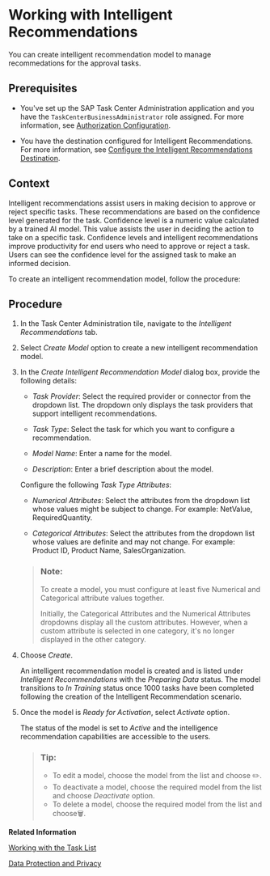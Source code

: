 <!-- loio340651ccd0724869b487f92411bda2c8 -->

<link rel="stylesheet" type="text/css" href="../css/sap-icons.css"/>

# Working with Intelligent Recommendations

You can create intelligent recommendation model to manage recommedations for the approval tasks.



<a name="loio340651ccd0724869b487f92411bda2c8__prereq_qm1_yw2_ccc"/>

## Prerequisites

-   You've set up the SAP Task Center Administration application and you have the `TaskCenterBusinessAdministrator` role assigned. For more information, see [Authorization Configuration](../60-security/authorization-configuration-75e4130.md).

-   You have the destination configured for Intelligent Recommendations. For more information, see [Configure the Intelligent Recommendations Destination](configure-the-intelligent-recommendations-destination-7c8900a.md).




<a name="loio340651ccd0724869b487f92411bda2c8__context_qll_yw2_ccc"/>

## Context

Intelligent recommendations assist users in making decision to approve or reject specific tasks. These recommendations are based on the confidence level generated for the task. Confidence level is a numeric value calculated by a trained AI model. This value assists the user in deciding the action to take on a specific task. Confidence levels and intelligent recommendations improve productivity for end users who need to approve or reject a task. Users can see the confidence level for the assigned task to make an informed decision.

To create an intelligent recommendation model, follow the procedure:



<a name="loio340651ccd0724869b487f92411bda2c8__steps_ot1_zw2_ccc"/>

## Procedure

1.  In the Task Center Administration tile, navigate to the *Intelligent Recommendations* tab.

2.  Select *Create Model* option to create a new intelligent recommendation model.

3.  In the *Create Intelligent Recommendation Model* dialog box, provide the following details:

    -   *Task Provider*: Select the required provider or connector from the dropdown list. The dropdown only displays the task providers that support intelligent recommendations.

    -   *Task Type*: Select the task for which you want to configure a recommendation.

    -   *Model Name*: Enter a name for the model.

    -   *Description*: Enter a brief description about the model.


    Configure the following *Task Type Attributes*:

    -   *Numerical Attributes*: Select the attributes from the dropdown list whose values might be subject to change. For example: NetValue, RequiredQuantity.

    -   *Categorical Attributes*: Select the attributes from the dropdown list whose values are definite and may not change. For example: Product ID, Product Name, SalesOrganization.


    > ### Note:  
    > To create a model, you must configure at least five Numerical and Categorical attribute values together.
    > 
    > Initially, the Categorical Attributes and the Numerical Attributes dropdowns display all the custom attributes. However, when a custom attribute is selected in one category, it's no longer displayed in the other category.

4.  Choose *Create*.

    An intelligent recommendation model is created and is listed under *Intelligent Recommendations* with the *Preparing Data* status. The model transitions to *In Training* status once 1000 tasks have been completed following the creation of the Intelligent Recommendation scenario.

5.  Once the model is *Ready for Activation*, select *Activate* option.

    The status of the model is set to *Active* and the intelligence recommendation capabilities are accessible to the users.

    > ### Tip:  
    > -   To edit a model, choose the model from the list and choose :pencil2:.
    > -   To deactivate a model, choose the required model from the list and choose *Deactivate* option.
    > -   To delete a model, choose the required model from the list and choose:wastebasket:.


**Related Information**  


[Working with the Task List](../70-using-the-web-app/working-with-the-task-list-fe4a8b3.md "In the SAP Task Center Web app, you can search for a specific task in the task list, and filter or sort your user tasks by predefined criteria. You can also refresh the task list and personalize the table columns.")

[Data Protection and Privacy](../60-security/data-protection-and-privacy-8bd310a.md "Governments place legal requirements on industry to protect data and privacy. We provide features and functions to help you meet these requirements.")

